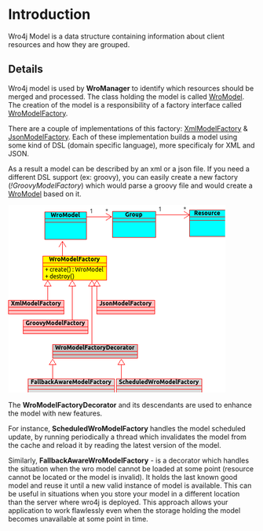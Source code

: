 # Introduction
Wro4j Model is a data structure containing information about client resources and how they are grouped. 

## Details 
Wro4j model is used by **WroManager** to identify which resources should be merged and processed. The class holding the model is called [WroModel](https://github.com/wro4j/wro4j/blob/v1.7.7/wro4j-core/src/main/java/ro/isdc/wro/model/WroModel.java). The creation of the model is a responsibility of a factory interface called [WroModelFactory](https://github.com/wro4j/wro4j/blob/v1.7.7/wro4j-core/src/main/java/ro/isdc/wro/model/factory/WroModelFactory.java).

There are a couple of implementations of this factory: [XmlModelFactory](https://github.com/alexo/wro4j/blob/v1.3.7/wro4j-core/src/main/java/ro/isdc/wro/model/factory/XmlModelFactory.java) & [JsonModelFactory](https://github.com/alexo/wro4j/blob/v1.3.7/wro4j-extensions/src/main/java/ro/isdc/wro/extensions/model/factory/JsonModelFactory.java). Each of these implementation builds a model using some kind of DSL (domain specific language), more specificaly for XML and JSON.

As a result a model can be described by an xml or a json file. If you need a different DSL support (ex: groovy), you can easily create a new factory (*!GroovyModelFactory*) which would parse a groovy file and would create a [WroModel](https://github.com/alexo/wro4j/blob/v1.3.7/wro4j-core/src/main/java/ro/isdc/wro/model/WroModel.java) based on it.

[![Model Class Diagram](img/uml/Model%20Class%20Diagram.png)](img/uml/Model%20Class%20Diagram.png)



The **WroModelFactoryDecorator** and its descendants are used to enhance the model with new features. 

For instance, **ScheduledWroModelFactory** handles the model scheduled update, by running periodically a thread which invalidates the model from the cache and reload it by reading the latest version of the model.

Similarly, **FallbackAwareWroModelFactory** - is a decorator which handles the situation when the wro model cannot be loaded at some point (resource cannot be located or the model is invalid). It holds the last known good model and reuse it until a new valid instance of model is available. This can be useful in situations when you store your model in a different location than the server where wro4j is deployed. This approach allows your application to work flawlessly even when the storage holding the model becomes unavailable at some point in time.